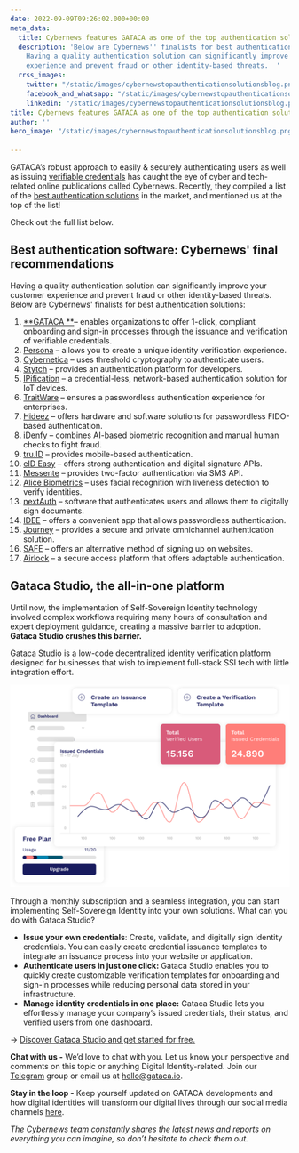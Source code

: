 ```yaml
---
date: 2022-09-09T09:26:02.000+00:00
meta_data:
  title: Cybernews features GATACA as one of the top authentication solutions
  description: 'Below are Cybernews'' finalists for best authentication solutions.
    Having a quality authentication solution can significantly improve your customer
    experience and prevent fraud or other identity-based threats.  '
  rrss_images:
    twitter: "/static/images/cybernewstopauthenticationsolutionsblog.png"
    facebook_and_whatsapp: "/static/images/cybernewstopauthenticationsolutionsblog.png"
    linkedin: "/static/images/cybernewstopauthenticationsolutionsblog.png"
title: Cybernews features GATACA as one of the top authentication solutions
author: ''
hero_image: "/static/images/cybernewstopauthenticationsolutionsblog.png"

---
```

GATACA’s robust approach to easily & securely authenticating users as well as issuing [verifiable credentials](https://gataca.io/blog/self-sovereign-identity-ssi-101-decentralized-identifiers-dids-verifiable-credentials-vcs "https://gataca.io/blog/self-sovereign-identity-ssi-101-decentralized-identifiers-dids-verifiable-credentials-vcs") has caught the eye of cyber and tech-related online publications called Cybernews. Recently, they compiled a list of the [best authentication solutions](https://cybernews.com/resources/best-authentication-solutions/ "https://cybernews.com/resources/best-authentication-solutions/") in the market, and mentioned us at the top of the list!

Check out the full list below.

## Best authentication software: Cybernews' final recommendations

Having a quality authentication solution can significantly improve your customer experience and prevent fraud or other identity-based threats. Below are Cybernews' finalists for best authentication solutions:

 1. [**GATACA **](https://cybernews.com/resources/best-authentication-solutions/#gataca "https://cybernews.com/resources/best-authentication-solutions/#gataca")– enables organizations to offer 1-click, compliant onboarding and sign-in processes through the issuance and verification of verifiable credentials.
 2. [Persona](https://cybernews.com/resources/best-authentication-solutions/#gataca) – allows you to create a unique identity verification experience.
 3. [Cybernetica](https://cybernews.com/resources/best-authentication-solutions/#gataca) – uses threshold cryptography to authenticate users.
 4. [Stytch](https://cybernews.com/resources/best-authentication-solutions/#gataca) – provides an authentication platform for developers.
 5. [IPification](https://cybernews.com/resources/best-authentication-solutions/#gataca) – a credential-less, network-based authentication solution for IoT devices.
 6. [TraitWare](https://cybernews.com/resources/best-authentication-solutions/#gataca) – ensures a passwordless authentication experience for enterprises.
 7. [Hideez](https://cybernews.com/resources/best-authentication-solutions/#gataca) – offers hardware and software solutions for passwordless FIDO-based authentication.
 8. [iDenfy](https://cybernews.com/resources/best-authentication-solutions/#gataca) – combines AI-based biometric recognition and manual human checks to fight fraud.
 9. [tru.ID](https://cybernews.com/resources/best-authentication-solutions/#gataca) – provides mobile-based authentication.
10. [eID Easy](https://cybernews.com/resources/best-authentication-solutions/#gataca) – offers strong authentication and digital signature APIs.
11. [Messente](https://cybernews.com/resources/best-authentication-solutions/#gataca) – provides two-factor authentication via SMS API.
12. [Alice Biometrics](https://cybernews.com/resources/best-authentication-solutions/#gataca) – uses facial recognition with liveness detection to verify identities.
13. [nextAuth](https://cybernews.com/resources/best-authentication-solutions/#gataca) – software that authenticates users and allows them to digitally sign documents.
14. [IDEE](https://cybernews.com/resources/best-authentication-solutions/#gataca) – offers a convenient app that allows passwordless authentication.
15. [Journey](https://cybernews.com/resources/best-authentication-solutions/#gataca) – provides a secure and private omnichannel authentication solution.
16. [SAFE](https://cybernews.com/resources/best-authentication-solutions/#gataca) – offers an alternative method of signing up on websites.
17. [Airlock](https://cybernews.com/resources/best-authentication-solutions/#gataca) – a secure access platform that offers adaptable authentication.

## Gataca Studio, the all-in-one platform

Until now, the implementation of Self-Sovereign Identity technology involved complex workflows requiring many hours of consultation and expert deployment guidance, creating a massive barrier to adoption. **Gataca Studio crushes this barrier.**

Gataca Studio is a low-code decentralized identity verification platform designed for businesses that wish to implement full-stack SSI tech with little integration effort.

![Gataca Studio dashboard](/static/images/studio-dashboard.svg)

Through a monthly subscription and a seamless integration, you can start implementing Self-Sovereign Identity into your own solutions. What can you do with Gataca Studio?

* **Issue your own credentials**: Create, validate, and digitally sign identity credentials. You can easily create credential issuance templates to integrate an issuance process into your website or application.
* **Authenticate users in just one click:** Gataca Studio enables you to quickly create customizable verification templates for onboarding and sign-in processes while reducing personal data stored in your infrastructure.
* **Manage identity credentials in one place:** Gataca Studio lets you effortlessly manage your company’s issued credentials, their status, and verified users from one dashboard.

→ [Discover Gataca Studio and get started for free.](https://studio.gataca.io/login "https://studio.gataca.io/login")

**Chat with us -** We’d love to chat with you. Let us know your perspective and comments on this topic or anything Digital Identity-related. Join our [Telegram](https://t.me/digitalidentityinsights "https://t.me/digitalidentityinsights") group or email us at [hello@gataca.io]().

**Stay in the loop -** Keep yourself updated on GATACA developments and how digital identities will transform our digital lives through our social media channels [here](https://gataca.io/insights/decentralized-finance-self-sovereign-identity-a-tale-of-decentralization-a-new-paradigm-of-trust "https://gataca.io/insights/decentralized-finance-self-sovereign-identity-a-tale-of-decentralization-a-new-paradigm-of-trust").

_The Cybernews team constantly shares the latest news and reports on everything you can imagine, so don’t hesitate to check them out._